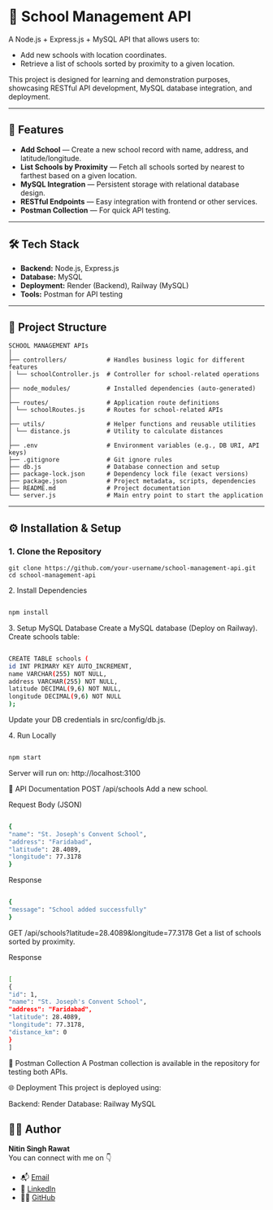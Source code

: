 # 🏫 School Management API

A Node.js + Express.js + MySQL API that allows users to:

- Add new schools with location coordinates.
- Retrieve a list of schools sorted by proximity to a given location.

This project is designed for learning and demonstration purposes, showcasing RESTful API development, MySQL database integration, and deployment.

---

## 🚀 Features

- **Add School** — Create a new school record with name, address, and latitude/longitude.
- **List Schools by Proximity** — Fetch all schools sorted by nearest to farthest based on a given location.
- **MySQL Integration** — Persistent storage with relational database design.
- **RESTful Endpoints** — Easy integration with frontend or other services.
- **Postman Collection** — For quick API testing.

---

## 🛠 Tech Stack

- **Backend:** Node.js, Express.js
- **Database:** MySQL
- **Deployment:** Render (Backend), Railway (MySQL)
- **Tools:** Postman for API testing

---

## 📂 Project Structure
```
SCHOOL MANAGEMENT APIs
│
├── controllers/           # Handles business logic for different features
│ └── schoolController.js  # Controller for school-related operations
│
├── node_modules/          # Installed dependencies (auto-generated)
│
├── routes/                # Application route definitions
│ └── schoolRoutes.js      # Routes for school-related APIs
│
├── utils/                 # Helper functions and reusable utilities
│ └── distance.js          # Utility to calculate distances
│
├── .env                   # Environment variables (e.g., DB URI, API keys)
├── .gitignore             # Git ignore rules
├── db.js                  # Database connection and setup
├── package-lock.json      # Dependency lock file (exact versions)
├── package.json           # Project metadata, scripts, dependencies
├── README.md              # Project documentation
└── server.js              # Main entry point to start the application
```
---

## ⚙️ Installation & Setup

### 1. Clone the Repository

```
git clone https://github.com/your-username/school-management-api.git
cd school-management-api
```

2️. Install Dependencies

```bash

npm install

```

3️. Setup MySQL Database
Create a MySQL database (Deploy on Railway).
Create schools table:

```bash

CREATE TABLE schools (
id INT PRIMARY KEY AUTO_INCREMENT,
name VARCHAR(255) NOT NULL,
address VARCHAR(255) NOT NULL,
latitude DECIMAL(9,6) NOT NULL,
longitude DECIMAL(9,6) NOT NULL
);

```

Update your DB credentials in src/config/db.js.

4️. Run Locally

```bash

npm start

```

Server will run on: http://localhost:3100

📡 API Documentation
POST /api/schools
Add a new school.

Request Body (JSON)

```bash

{
"name": "St. Joseph's Convent School",
"address": "Faridabad",
"latitude": 28.4089,
"longitude": 77.3178
}

```

Response

```bash

{
"message": "School added successfully"
}

```

GET /api/schools?latitude=28.4089&longitude=77.3178
Get a list of schools sorted by proximity.

Response

```bash

[
{
"id": 1,
"name": "St. Joseph's Convent School",
"address": "Faridabad",
"latitude": 28.4089,
"longitude": 77.3178,
"distance_km": 0
}
]

```

🧪 Postman Collection
A Postman collection is available in the repository for testing both APIs.

🌐 Deployment
This project is deployed using:

Backend: Render
Database: Railway MySQL

## 👨‍💻 Author

 **Nitin Singh Rawat** <br>
  You can connect with me on 👇
- 📬 [Email](nitinrawat2040@gmail.com)
- 💼 [LinkedIn](https://www.linkedin.com/in/nitin-singh-rawat-9594b228b)
- 🧑‍💻 [GitHub](https://github.com/nitinrawat2040)
